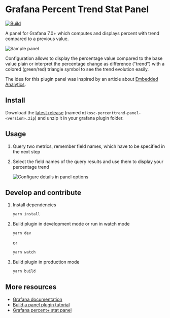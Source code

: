 # Grafana Percent Trend Stat Panel

[![Build](https://github.com/nikos/grafana-percent-trend-panel/workflows/CI/badge.svg)](https://github.com/nikos/grafana-percent-trend-panel/actions?query=workflow%3A%22CI%22)

A panel for Grafana 7.0+ which computes and displays percent with trend compared to a previous value.

![Sample panel](https://raw.githubusercontent.com/nikos/grafana-percent-trend-panel/main/src/img/screenshots/panel-demo.png)

Configuration allows to display the percentage value compared to the base value plain or
interpret the percentage change as difference ("trend") with a colored (green/red) triangle symbol
to see the trend evolution easily.

The idea for this plugin panel was inspired by an article about [Embedded Analytics](https://www.revealbi.io/glossary/embedded-analytics).

## Install

Download the [latest release](https://github.com/nikos/grafana-percent-trend-panel/releases) (named 
`nikosc-percenttrend-panel-<version>.zip`) and unzip it in your grafana plugin folder.

## Usage

1. Query two metrics, remember field names, which have to be specified in the next step

2. Select the field names of the query results and use them to display your percentage trend

   ![Configure details in panel options](https://raw.githubusercontent.com/nikos/grafana-percent-trend-panel/main/src/img/screenshots/panel-options.png)

## Develop and contribute

1. Install dependencies

   ```bash
   yarn install
   ```

2. Build plugin in development mode or run in watch mode

   ```bash
   yarn dev
   ```

   or

   ```bash
   yarn watch
   ```

3. Build plugin in production mode

   ```bash
   yarn build
   ```

## More resources

- [Grafana documentation](https://grafana.com/docs/)
- [Build a panel plugin tutorial](https://grafana.com/tutorials/build-a-panel-plugin)
- [Grafana percent+ stat panel](https://github.com/JeanBaptisteWATENBERG/grafana-percent-plus)
